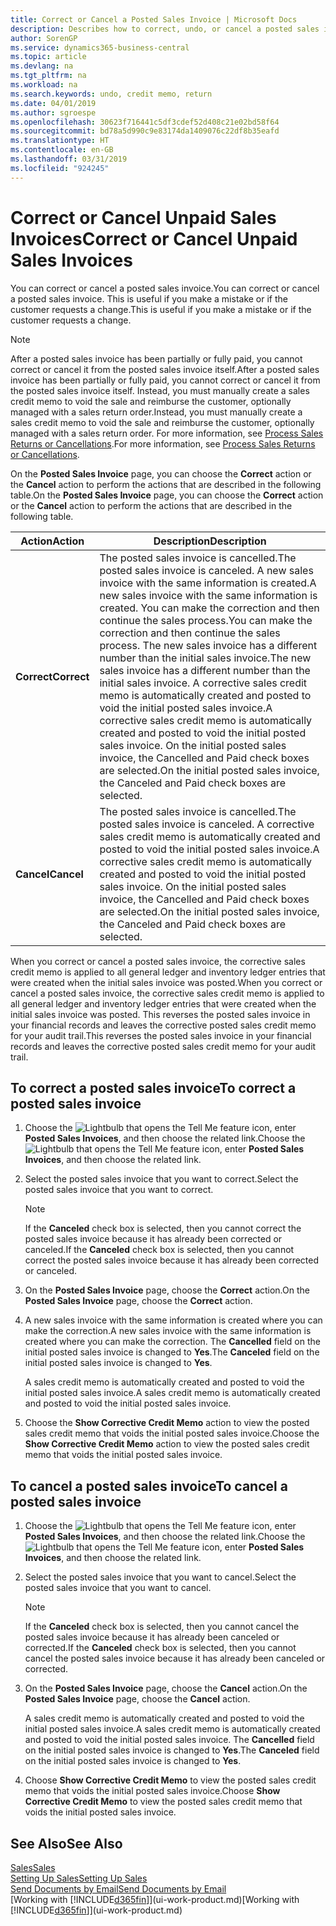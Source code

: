 ```yaml
---
title: Correct or Cancel a Posted Sales Invoice | Microsoft Docs
description: Describes how to correct, undo, or cancel a posted sales invoice and apply a sales credit memo.
author: SorenGP
ms.service: dynamics365-business-central
ms.topic: article
ms.devlang: na
ms.tgt_pltfrm: na
ms.workload: na
ms.search.keywords: undo, credit memo, return
ms.date: 04/01/2019
ms.author: sgroespe
ms.openlocfilehash: 30623f716441c5df3cdef52d408c21e02bd58f64
ms.sourcegitcommit: bd78a5d990c9e83174da1409076c22df8b35eafd
ms.translationtype: HT
ms.contentlocale: en-GB
ms.lasthandoff: 03/31/2019
ms.locfileid: "924245"
---
```

# <a name="correct-or-cancel-unpaid-sales-invoices"></a><span data-ttu-id="23eea-103">Correct or Cancel Unpaid Sales Invoices</span><span class="sxs-lookup"><span data-stu-id="23eea-103">Correct or Cancel Unpaid Sales Invoices</span></span>
<span data-ttu-id="23eea-104">You can correct or cancel a posted sales invoice.</span><span class="sxs-lookup"><span data-stu-id="23eea-104">You can correct or cancel a posted sales invoice.</span></span> <span data-ttu-id="23eea-105">This is useful if you make a mistake or if the customer requests a change.</span><span class="sxs-lookup"><span data-stu-id="23eea-105">This is useful if you make a mistake or if the customer requests a change.</span></span>

> [!NOTE]  
>   <span data-ttu-id="23eea-106">After a posted sales invoice has been partially or fully paid, you cannot correct or cancel it from the posted sales invoice itself.</span><span class="sxs-lookup"><span data-stu-id="23eea-106">After a posted sales invoice has been partially or fully paid, you cannot correct or cancel it from the posted sales invoice itself.</span></span> <span data-ttu-id="23eea-107">Instead, you must manually create a sales credit memo to void the sale and reimburse the customer, optionally managed with a sales return order.</span><span class="sxs-lookup"><span data-stu-id="23eea-107">Instead, you must manually create a sales credit memo to void the sale and reimburse the customer, optionally managed with a sales return order.</span></span> <span data-ttu-id="23eea-108">For more information, see [Process Sales Returns or Cancellations](sales-how-process-sales-returns-cancellations.md).</span><span class="sxs-lookup"><span data-stu-id="23eea-108">For more information, see [Process Sales Returns or Cancellations](sales-how-process-sales-returns-cancellations.md).</span></span>

<span data-ttu-id="23eea-109">On the **Posted Sales Invoice** page, you can choose the **Correct** action or the **Cancel** action to perform the actions that are described in the following table.</span><span class="sxs-lookup"><span data-stu-id="23eea-109">On the **Posted Sales Invoice** page, you can choose the **Correct** action or the **Cancel** action to perform the actions that are described in the following table.</span></span>

| <span data-ttu-id="23eea-110">Action</span><span class="sxs-lookup"><span data-stu-id="23eea-110">Action</span></span> | <span data-ttu-id="23eea-111">Description</span><span class="sxs-lookup"><span data-stu-id="23eea-111">Description</span></span> |
| --- | --- |
| <span data-ttu-id="23eea-112">**Correct**</span><span class="sxs-lookup"><span data-stu-id="23eea-112">**Correct**</span></span> |<span data-ttu-id="23eea-113">The posted sales invoice is cancelled.</span><span class="sxs-lookup"><span data-stu-id="23eea-113">The posted sales invoice is canceled.</span></span> <span data-ttu-id="23eea-114">A new sales invoice with the same information is created.</span><span class="sxs-lookup"><span data-stu-id="23eea-114">A new sales invoice with the same information is created.</span></span> <span data-ttu-id="23eea-115">You can make the correction and then continue the sales process.</span><span class="sxs-lookup"><span data-stu-id="23eea-115">You can make the correction and then continue the sales process.</span></span> <span data-ttu-id="23eea-116">The new sales invoice has a different number than the initial sales invoice.</span><span class="sxs-lookup"><span data-stu-id="23eea-116">The new sales invoice has a different number than the initial sales invoice.</span></span> <span data-ttu-id="23eea-117">A corrective sales credit memo is automatically created and posted to void the initial posted sales invoice.</span><span class="sxs-lookup"><span data-stu-id="23eea-117">A corrective sales credit memo is automatically created and posted to void the initial posted sales invoice.</span></span> <span data-ttu-id="23eea-118">On the initial posted sales invoice, the Cancelled and Paid check boxes are selected.</span><span class="sxs-lookup"><span data-stu-id="23eea-118">On the initial posted sales invoice, the Canceled and Paid check boxes are selected.</span></span> |
| <span data-ttu-id="23eea-119">**Cancel**</span><span class="sxs-lookup"><span data-stu-id="23eea-119">**Cancel**</span></span> |<span data-ttu-id="23eea-120">The posted sales invoice is cancelled.</span><span class="sxs-lookup"><span data-stu-id="23eea-120">The posted sales invoice is canceled.</span></span> <span data-ttu-id="23eea-121">A corrective sales credit memo is automatically created and posted to void the initial posted sales invoice.</span><span class="sxs-lookup"><span data-stu-id="23eea-121">A corrective sales credit memo is automatically created and posted to void the initial posted sales invoice.</span></span> <span data-ttu-id="23eea-122">On the initial posted sales invoice, the Cancelled and Paid check boxes are selected.</span><span class="sxs-lookup"><span data-stu-id="23eea-122">On the initial posted sales invoice, the Canceled and Paid check boxes are selected.</span></span> |

<span data-ttu-id="23eea-123">When you correct or cancel a posted sales invoice, the corrective sales credit memo is applied to all general ledger and inventory ledger entries that were created when the initial sales invoice was posted.</span><span class="sxs-lookup"><span data-stu-id="23eea-123">When you correct or cancel a posted sales invoice, the corrective sales credit memo is applied to all general ledger and inventory ledger entries that were created when the initial sales invoice was posted.</span></span> <span data-ttu-id="23eea-124">This reverses the posted sales invoice in your financial records and leaves the corrective posted sales credit memo for your audit trail.</span><span class="sxs-lookup"><span data-stu-id="23eea-124">This reverses the posted sales invoice in your financial records and leaves the corrective posted sales credit memo for your audit trail.</span></span>

## <a name="to-correct-a-posted-sales-invoice"></a><span data-ttu-id="23eea-125">To correct a posted sales invoice</span><span class="sxs-lookup"><span data-stu-id="23eea-125">To correct a posted sales invoice</span></span>
1. <span data-ttu-id="23eea-126">Choose the ![Lightbulb that opens the Tell Me feature](media/ui-search/search_small.png "Tell me what you want to do") icon, enter **Posted Sales Invoices**, and then choose the related link.</span><span class="sxs-lookup"><span data-stu-id="23eea-126">Choose the ![Lightbulb that opens the Tell Me feature](media/ui-search/search_small.png "Tell me what you want to do") icon, enter **Posted Sales Invoices**, and then choose the related link.</span></span>  
2. <span data-ttu-id="23eea-127">Select the posted sales invoice that you want to correct.</span><span class="sxs-lookup"><span data-stu-id="23eea-127">Select the posted sales invoice that you want to correct.</span></span>

    > [!NOTE]  
    >   <span data-ttu-id="23eea-128">If the **Canceled** check box is selected, then you cannot correct the posted sales invoice because it has already been corrected or canceled.</span><span class="sxs-lookup"><span data-stu-id="23eea-128">If the **Canceled** check box is selected, then you cannot correct the posted sales invoice because it has already been corrected or canceled.</span></span>
3. <span data-ttu-id="23eea-129">On the **Posted Sales Invoice** page, choose the **Correct** action.</span><span class="sxs-lookup"><span data-stu-id="23eea-129">On the **Posted Sales Invoice** page, choose the **Correct** action.</span></span>  
4. <span data-ttu-id="23eea-130">A new sales invoice with the same information is created where you can make the correction.</span><span class="sxs-lookup"><span data-stu-id="23eea-130">A new sales invoice with the same information is created where you can make the correction.</span></span> <span data-ttu-id="23eea-131">The **Cancelled** field on the initial posted sales invoice is changed to **Yes**.</span><span class="sxs-lookup"><span data-stu-id="23eea-131">The **Canceled** field on the initial posted sales invoice is changed to **Yes**.</span></span>

    <span data-ttu-id="23eea-132">A sales credit memo is automatically created and posted to void the initial posted sales invoice.</span><span class="sxs-lookup"><span data-stu-id="23eea-132">A sales credit memo is automatically created and posted to void the initial posted sales invoice.</span></span>
5. <span data-ttu-id="23eea-133">Choose the **Show Corrective Credit Memo** action to view the posted sales credit memo that voids the initial posted sales invoice.</span><span class="sxs-lookup"><span data-stu-id="23eea-133">Choose the **Show Corrective Credit Memo** action to view the posted sales credit memo that voids the initial posted sales invoice.</span></span>

## <a name="to-cancel-a-posted-sales-invoice"></a><span data-ttu-id="23eea-134">To cancel a posted sales invoice</span><span class="sxs-lookup"><span data-stu-id="23eea-134">To cancel a posted sales invoice</span></span>
1. <span data-ttu-id="23eea-135">Choose the ![Lightbulb that opens the Tell Me feature](media/ui-search/search_small.png "Tell me what you want to do") icon, enter **Posted Sales Invoices**, and then choose the related link.</span><span class="sxs-lookup"><span data-stu-id="23eea-135">Choose the ![Lightbulb that opens the Tell Me feature](media/ui-search/search_small.png "Tell me what you want to do") icon, enter **Posted Sales Invoices**, and then choose the related link.</span></span>  
2. <span data-ttu-id="23eea-136">Select the posted sales invoice that you want to cancel.</span><span class="sxs-lookup"><span data-stu-id="23eea-136">Select the posted sales invoice that you want to cancel.</span></span>

    > [!NOTE]  
    >   <span data-ttu-id="23eea-137">If the **Canceled** check box is selected, then you cannot cancel the posted sales invoice because it has already been canceled or corrected.</span><span class="sxs-lookup"><span data-stu-id="23eea-137">If the **Canceled** check box is selected, then you cannot cancel the posted sales invoice because it has already been canceled or corrected.</span></span>
3. <span data-ttu-id="23eea-138">On the **Posted Sales Invoice** page, choose the **Cancel** action.</span><span class="sxs-lookup"><span data-stu-id="23eea-138">On the **Posted Sales Invoice** page, choose the **Cancel** action.</span></span>

    <span data-ttu-id="23eea-139">A sales credit memo is automatically created and posted to void the initial posted sales invoice.</span><span class="sxs-lookup"><span data-stu-id="23eea-139">A sales credit memo is automatically created and posted to void the initial posted sales invoice.</span></span> <span data-ttu-id="23eea-140">The **Cancelled** field on the initial posted sales invoice is changed to **Yes**.</span><span class="sxs-lookup"><span data-stu-id="23eea-140">The **Canceled** field on the initial posted sales invoice is changed to **Yes**.</span></span>
4. <span data-ttu-id="23eea-141">Choose **Show Corrective Credit Memo** to view the posted sales credit memo that voids the initial posted sales invoice.</span><span class="sxs-lookup"><span data-stu-id="23eea-141">Choose **Show Corrective Credit Memo** to view the posted sales credit memo that voids the initial posted sales invoice.</span></span>

## <a name="see-also"></a><span data-ttu-id="23eea-142">See Also</span><span class="sxs-lookup"><span data-stu-id="23eea-142">See Also</span></span>
[<span data-ttu-id="23eea-143">Sales</span><span class="sxs-lookup"><span data-stu-id="23eea-143">Sales</span></span>](sales-manage-sales.md)  
[<span data-ttu-id="23eea-144">Setting Up Sales</span><span class="sxs-lookup"><span data-stu-id="23eea-144">Setting Up Sales</span></span>](sales-setup-sales.md)  
[<span data-ttu-id="23eea-145">Send Documents by Email</span><span class="sxs-lookup"><span data-stu-id="23eea-145">Send Documents by Email</span></span>](ui-how-send-documents-email.md)  
<span data-ttu-id="23eea-146">[Working with [!INCLUDE[d365fin](includes/d365fin_md.md)]](ui-work-product.md)</span><span class="sxs-lookup"><span data-stu-id="23eea-146">[Working with [!INCLUDE[d365fin](includes/d365fin_md.md)]](ui-work-product.md)</span></span>
